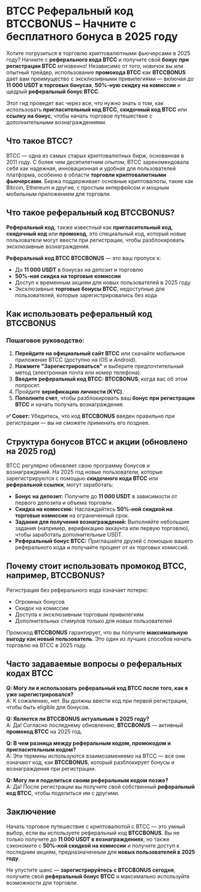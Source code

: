 <h1>BTCC Реферальный код BTCCBONUS – Начните с бесплатного бонуса в 2025 году</h1>

<p>Хотите погрузиться в торговлю криптовалютными фьючерсами в 2025 году? Начните с <strong>реферального кода BTCC</strong> и получите свой <strong>бонус при регистрации BTCC</strong> мгновенно! Независимо от того, новичок вы или опытный трейдер, использование <strong>промокода BTCC</strong> как <strong>BTCCBONUS</strong> дает вам преимущество с эксклюзивными привилегиями — включая до <strong>11 000 USDT в торговых бонусах</strong>, <strong>50%-ную скидку на комиссии</strong> и щедрый <strong>реферальный бонус BTCC</strong>.</p>

<p>Этот гид проведет вас через все, что нужно знать о том, как использовать <strong>пригласительный код BTCC</strong>, <strong>скидочный код BTCC</strong> или <strong>ссылку на бонус</strong>, чтобы начать торговое путешествие с дополнительными вознаграждениями.</p>

<h2>Что такое BTCC?</h2>
<p>BTCC — одна из самых старых криптовалютных бирж, основанная в 2011 году. С более чем десятилетним опытом, BTCC зарекомендовала себя как надежная, инновационная и удобная для пользователей платформа, особенно в области <strong>торговли криптовалютными фьючерсами</strong>. Биржа поддерживает основные криптовалюты, такие как Bitcoin, Ethereum и другие, с простым интерфейсом и мощным мобильным приложением для торговли.</p>

<h2>Что такое реферальный код BTCCBONUS?</h2>
<p><strong>Реферальный код</strong>, также известный как <strong>пригласительный код</strong>, <strong>скидочный код</strong> или <strong>промокод</strong>, это специальный код, который новые пользователи могут ввести при регистрации, чтобы разблокировать эксклюзивные вознаграждения.</p>

<p><strong>Реферальный код BTCC BTCCBONUS</strong> — это ваш пропуск к:</p>
<ul>
  <li>До <strong>11 000 USDT</strong> в бонусах на депозит и торговлю</li>
  <li><strong>50%-ная скидка на торговые комиссии</strong></li>
  <li>Доступ к временным акциям для новых пользователей в 2025 году</li>
  <li>Эксклюзивные <strong>торговые бонусы BTCC</strong>, недоступные для пользователей, которые зарегистрировались без кода</li>
</ul>

<h2>Как использовать реферальный код BTCCBONUS</h2>

<h3>Пошаговое руководство:</h3>
<ol>
  <li><strong>Перейдите на официальный сайт BTCC</strong> или скачайте мобильное приложение BTCC (доступно на iOS и Android).</li>
  <li><strong>Нажмите "Зарегистрироваться"</strong> и выберите предпочтительный метод (электронная почта или номер телефона).</li>
  <li><strong>Введите реферальный код BTCC: BTCCBONUS</strong>, когда вас об этом попросят.</li>
  <li>Пройдите <strong>верификацию личности (KYC)</strong>.</li>
  <li><strong>Пополните счет</strong>, чтобы разблокировать ваш <strong>бонус при регистрации BTCC</strong> и начать получать вознаграждения.</li>
</ol>

<p><strong>✅ Совет:</strong> Убедитесь, что код <strong>BTCCBONUS</strong> введен правильно при регистрации — вы не сможете применить его позднее.</p>

<h2>Структура бонусов BTCC и акции (обновлено на 2025 год)</h2>

<p>BTCC регулярно обновляет свою программу бонусов и вознаграждений. На 2025 год новые пользователи, которые зарегистрируются с помощью <strong>скидочного кода BTCC</strong> или <strong>реферальной ссылки</strong>, могут заработать:</p>
<ul>
  <li><strong>Бонус на депозит:</strong> Получите до <strong>11 000 USDT</strong> в зависимости от первого депозита и объема торговли.</li>
  <li><strong>Скидка на комиссию:</strong> Наслаждайтесь <strong>50%-ной скидкой на торговые комиссии</strong> на ограниченный срок.</li>
  <li><strong>Задания для получения вознаграждений:</strong> Выполняйте небольшие задания (например, верификацию аккаунта или первую торговлю), чтобы заработать дополнительные USDT.</li>
  <li><strong>Реферальный бонус BTCC:</strong> Приглашайте друзей с помощью вашего реферального кода и получайте процент от их торговых комиссий.</li>
</ul>

<h2>Почему стоит использовать промокод BTCC, например, BTCCBONUS?</h2>

<p>Регистрация без реферального кода означает потерю:</p>
<ul>
  <li>Огромных бонусов</li>
  <li>Скидок на комиссии</li>
  <li>Доступа к эксклюзивным торговым привилегиям</li>
  <li>Дополнительных стимулов только для новых пользователей</li>
</ul>

<p>Промокод <strong>BTCCBONUS</strong> гарантирует, что вы получите <strong>максимальную выгоду как новый пользователь</strong>. Это один из лучших способов начать торговлю на BTCC в 2025 году.</p>

<h2>Часто задаваемые вопросы о реферальных кодах BTCC</h2>

<p><strong>Q: Могу ли я использовать реферальный код BTCC после того, как я уже зарегистрировался?</strong><br>
A: К сожалению, нет. Вы должны ввести код при первой регистрации, чтобы быть eligible для бонусов.</p>

<p><strong>Q: Является ли BTCCBONUS актуальным в 2025 году?</strong><br>
A: Да! Согласно последнему обновлению, <strong>BTCCBONUS</strong> — активный <strong>промокод BTCC</strong> на 2025 год.</p>

<p><strong>Q: В чем разница между реферальным кодом, промокодом и пригласительным кодом?</strong><br>
A: Эти термины используются взаимозаменяемо на BTCC — все они означают код, как <strong>BTCCBONUS</strong>, который разблокирует бонусы и вознаграждения при регистрации.</p>

<p><strong>Q: Могу ли я поделиться своим реферальным кодом позже?</strong><br>
A: Да! После регистрации вы получите свой собственный <strong>реферальный код BTCC</strong>, чтобы поделиться им с другими.</p>

<h2>Заключение</h2>

<p>Начать торговое путешествие с криптовалютой с BTCC — это умный выбор, если вы используете реферальный код <strong>BTCCBONUS</strong>. Вы не только получите до <strong>11 000 USDT в вознаграждениях</strong>, но также сэкономите с <strong>50%-ной скидкой на комиссии</strong> и получите доступ к последним акциям, предназначенным для <strong>новых пользователей в 2025 году</strong>.</p>

<p>Не упустите шанс — <strong>зарегистрируйтесь с BTCCBONUS сегодня</strong>, получите свой <strong>реферальный бонус BTCC</strong> и максимально используйте возможности для торговли.</p>

</body>
</html>
